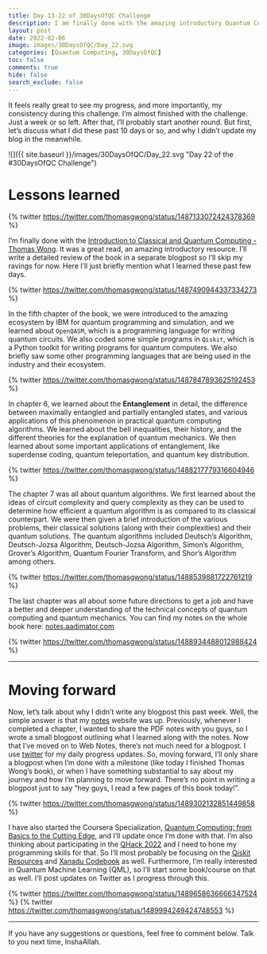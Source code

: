 ```yaml
---
title: Day 13-22 of 30DaysOfQC Challenge
description: I am finally done with the amazing introductory Quantum Computing book by Thomas Wong. Here I'll briefly describe what I've learned, and what I'm planning to do next.
layout: post
date: 2022-02-06
image: images/30DaysOfQC/Day_22.svg
categories: [Quantum Computing, 30DaysOfQC]
toc: false
comments: true
hide: false
search_exclude: false
---
```


It feels really great to see my progress, and more importantly, my consistency during this challenge. I’m almost finished with the challenge. Just a week or so left. After that, I’ll probably start another round. But first, let’s discuss what I did these past $10$ days or so, and why I didn’t update my blog in the meanwhile.

![]({{ site.baseurl }}/images/30DaysOfQC/Day_22.svg "Day 22 of the #30DaysOfQC Challenge")

# Lessons learned

{% twitter https://twitter.com/thomasgwong/status/1487133072424378369 %}

I’m finally done with the [Introduction to Classical and Quantum Computing - Thomas Wong](http://www.thomaswong.net/introduction-to-classical-and-quantum-computing.pdf). It was a great read, an amazing introductory resource. I’ll write a detailed review of the book in a separate blogpost so I’ll skip my ravings for now. Here I’ll just briefly mention what I learned these past few days.

{% twitter https://twitter.com/thomasgwong/status/1487490944337334273 %}

In the fifth chapter of the book, we were introduced to the amazing ecosystem by IBM for quantum programming and simulation, and we learned about `OpenQASM`, which is a programming language for writing quantum circuits. We also coded some simple programs in `Qiskit`, which is a Python toolkit for writing programs for quantum computers. We also briefly saw some other programming languages that are being used in the industry and their ecosystem.

{% twitter https://twitter.com/thomasgwong/status/1487847893625192453 %}

In chapter 6, we learned about the **Entanglement** in detail, the difference between maximally entangled and partially entangled states, and various applications of this phenomenon in practical quantum computing algorithms. We learned about the bell inequalities, their history, and the different theories for the explanation of quantum mechanics. We then learned about some important applications of entanglement, like superdense coding, quantum teleportation, and quantum key distribution.

{% twitter https://twitter.com/thomasgwong/status/1488217779316604946 %}

The chapter 7 was all about quantum algorithms. We first learned about the ideas of circuit complexity and query complexity as they can be used to determine how efficient a quantum algorithm is as compared to its classical counterpart. We were then given a brief introduction of the various problems, their classical solutions (along with their complexities) and their quantum solutions. The quantum algorithms included Deutsch’s Algorithm, Deutsch-Jozsa Algorithm, Deutsch-Jozsa Algorithm, Simon’s Algorithm, Grover’s Algorithm, Quantum Fourier Transform, and Shor’s Algorithm among others.

{% twitter https://twitter.com/thomasgwong/status/1488539881722761219 %}

The last chapter was all about some future directions to get a job and have a better and deeper understanding of the technical concepts of quantum computing and quantum mechanics. You can find my notes on the whole book here: [notes.aadimator.com](https://notes.aadimator.com/%F0%9F%93%9A%20books/%F0%9F%93%9A%20introduction%20to%20classical%20and%20quantum%20computing%20-%20thomas%20wong/%F0%9F%93%9D%20introduction%20to%20classical%20and%20quantum%20computing%20-%20thomas%20wong/#by-chapters)

{% twitter https://twitter.com/thomasgwong/status/1488934488012988424 %}

---

# Moving forward

Now, let’s talk about why I didn’t write any blogpost this past week. Well, the simple answer is that my [notes](https://notes.aadimator.com) website was up. Previously, whenever I completed a chapter, I wanted to share the PDF notes with you guys, so I wrote a small blogpost outlining what I learned along with the notes. Now that I’ve moved on to Web Notes, there’s not much need for a blogpost. I use [twitter](https://twitter.com/aadimator) for my daily progress updates. So, moving forward, I’ll only share a blogpost when I’m done with a milestone (like today I finished Thomas Wong’s book), or when I have something substantial to say about my journey and how I’m planning to move forward. There’s no point in writing a blogpost just to say “hey guys, I read a few pages of this book today!”.

{% twitter https://twitter.com/thomasgwong/status/1489302132851449858 %}

I have also started the Coursera Specialization, [Quantum Computing: from Basics to the Cutting Edge](https://www.coursera.org/specializations/quantum-computing-from-basics-to-the-cutting-edge), and I’ll update once I’m done with that. I’m also thinking about participating in the [QHack 2022](https://qhack.ai/) and I need to hone my programming skills for that. So I’ll most probably be focusing on the [Qiskit Resources](https://qiskit.org/textbook-beta) and [Xanadu Codebook](https://codebook.xanadu.ai/) as well. Furthermore, I’m really interested in Quantum Machine Learning (QML), so I’ll start some book/course on that as well. I’ll post updates on Twitter as I progress through this.

{% twitter https://twitter.com/thomasgwong/status/1489658636666347524 %}
{% twitter https://twitter.com/thomasgwong/status/1489994249424748553 %}

---

If you have any suggestions or questions, feel free to comment below. Talk to you next time, InshaAllah.

